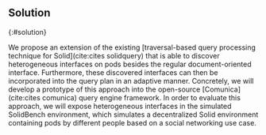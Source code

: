 ## Solution
{:#solution}

We propose an extension of the existing [traversal-based query processing technique for Solid](cite:cites solidquery)
that is able to discover heterogeneous interfaces on pods besides the regular document-oriented interface.
Furthermore, these discovered interfaces can then be incorporated into the query plan in an adaptive manner.
Concretely, we will develop a prototype of this approach into the open-source [Comunica](cite:cites comunica) query engine framework.
In order to evaluate this approach, we will expose heterogeneous interfaces in the simulated SolidBench environment,
which simulates a decentralized Solid environment containing pods by different people based on a social networking use case.
